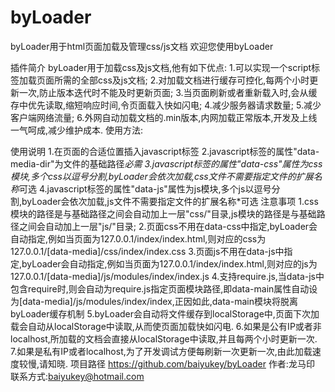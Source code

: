 # byLoader
byLoader用于html页面加载及管理css/js文档
欢迎您使用byLoader

插件简介
byLoader用于加载css及js文档,他有如下优点:
1.可以实现一个script标签加载页面所需的全部css及js文档;
2.对加载文档进行缓存可控化,每两个小时更新一次,防止版本迭代时不能及时更新页面;
3.当页面刷新或者重新载入时,会从缓存中优先读取,缩短响应时间,令页面载入快如闪电;
4.减少服务器请求数量;
5.减少客户端网络流量;
6.外网自动加载文档的.min版本,内网加载正常版本,开发及上线一气呵成,减少维护成本.
使用方法:

<script type="text/javascript" data-media-dir="/media/user/" data-css="public/global,public/color,other" data-js="libs/jquery-3.1.0,libs/jquery.byAlert" src="/media/user/js/modules/byLoader.min.js"></script>
使用说明
1.在页面的合适位置插入javascript标签
2.javascript标签的属性"data-media-dir"为文件的基础路径*必需
3.javascript标签的属性"data-css"属性为css模块,多个css以逗号分割,byLoader会依次加载,css文件不需要指定文件的扩展名称*可选
4.javascript标签的属性"data-js"属性为js模块,多个js以逗号分割,byLoader会依次加载,js文件不需要指定文件的扩展名称*可选
注意事项
1.css模块的路径是与基础路径之间会自动加上一层"css/"目录,js模块的路径是与基础路径之间会自动加上一层"js/"目录;
2.页面css不用在data-css中指定,byLoader会自动指定,例如当页面为127.0.0.1/index/index.html,则对应的css为127.0.0.1/[data-media]/css/index/index.css
3.页面js不用在data-js中指定,byLoader会自动指定,例如当页面为127.0.0.1/index/index.html,则对应的js为127.0.0.1/[data-media]/js/modules/index/index.js
4.支持require.js,当data-js中包含require时,则会自动为require.js指定页面模块路径,即data-main属性自动设为[data-media]/js/modules/index/index,正因如此,data-main模块将脱离byLoader缓存机制
5.byLoader会自动将文件缓存到localStorage中,页面下次加载会自动从localStorage中读取,从而使页面加载快如闪电.
6.如果是公有IP或者非localhost,所加载的文档会直接从localStorage中读取,并且每两个小时更新一次.
7.如果是私有IP或者localhost,为了开发调试方便每刷新一次更新一次,由此加载速度较慢,请知晓.
项目路径
https://github.com/baiyukey/byLoader
作者:龙马印
联系方式:baiyukey@hotmail.com

